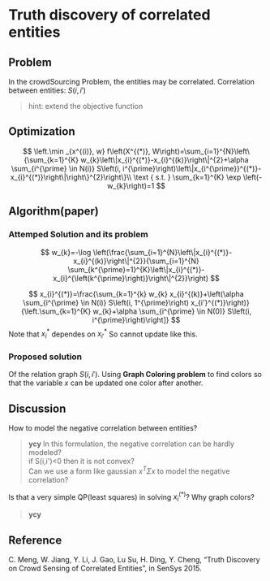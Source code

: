 # Truth discovery of correlated entities

## Problem

In the crowdSourcing Problem, the entities may be correlated. Correlation between entities: $S(i,i')$

> hint: extend the objective function

## Optimization

$$
\left.\min _{x^{(i)}, w} f\left(X^{(*)}, W\right)=\sum_{i=1}^{N}\left\{\sum_{k=1}^{K} w_{k}\left\|x_{i}^{(*)}-x_{i}^{(k)}\right\|^{2}+\alpha \sum_{i^{\prime} \in N(i)} S\left(i, i^{\prime}\right)\left\|x_{i^{\prime}}^{(*)}-x_{i}^{(*)}\right\|\right\}^{2}\right\}\\
\text { s.t. } \sum_{k=1}^{K} \exp \left(-w_{k}\right)=1
$$



## Algorithm(paper)

### Attemped Solution and its problem
$$
w_{k}=-\log \left(\frac{\sum_{i=1}^{N}\left\|x_{i}^{(*)}-x_{i}^{(k)}\right\|^{2}}{\sum_{i=1}^{N} \sum_{k^{\prime}=1}^{K}\left\|x_{i}^{(*)}-x_{i}^{\left(k^{\prime}\right)}\right\|^{2}}\right)
$$

$$
x_{i}^{(*)}=\frac{\sum_{k=1}^{k} w_{k} x_{i}^{(k)}+\left(\alpha \sum_{i^{\prime} \in N(i)} S\left(i, 1^{\prime}\right) x_{i'}^{(*)}\right)}{\left.\sum_{k=1}^{K} w_{k}+\alpha \sum_{i^{\prime} \in N(0)} S\left(i, i^{\prime}\right)\right]}
$$
Note that $x_{i}^*$  dependes on $x_{i'}^{*}$ So cannot update like this.

### Proposed solution

Of the relation graph $S(i,i')$. Using **Graph Coloring problem** to find colors so that the variable $x$ can be updated one color after another.


## Discussion

How to model the negative correlation between entities?

> **ycy** In this formulation, the negative correlation can be hardly modeled? \
>if S(i,i')<0 then it is not convex?\
> Can we use a form like gaussian $x^{T} \Sigma x$ to model the negative correlation?

Is that a very simple QP(least squares) in solving $x_{i}^{(*)}$? Why graph colors?
> **ycy** 

## Reference

C. Meng, W. Jiang, Y. Li, J. Gao, Lu Su, H. Ding, Y. Cheng, “Truth Discovery on Crowd Sensing of Correlated Entities”, in SenSys 2015. 